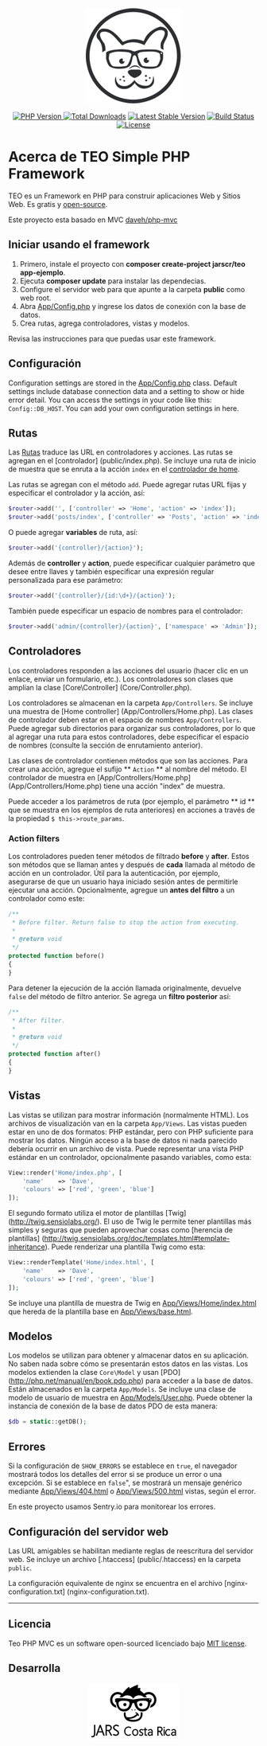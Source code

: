 <p align="center"><a href="https://jarscr.com" target="_blank"><img src="https://raw.githubusercontent.com/jarscr/teo/master/public/static/img/logos/logo-teo.png" width="192"></a></p>


<p align="center">
<a href="https://packagist.org/packages/jarscr/teo"><img src="https://img.shields.io/badge/PHP-^8.2-brightgreen.svg" alt="PHP Version">
<a href="https://packagist.org/packages/jarscr/teo"><img src="https://img.shields.io/packagist/dt/jarscr/teo" alt="Total Downloads"></a>
<a href="https://packagist.org/packages/jarscr/teo"><img src="https://img.shields.io/packagist/v/jarscr/teo" alt="Latest Stable Version"></a>
<a href="https://packagist.org/packages/jarscr/teo"><img src="https://api.travis-ci.com/jarscr/teo.svg" alt="Build Status">
<a href="https://packagist.org/packages/jarscr/teo"><img src="https://img.shields.io/packagist/l/jarscr/teo" alt="License"></a>
</p>

# Acerca de TEO Simple PHP Framework

TEO es un Framework en PHP para construir aplicaciones Web y Sitios Web. Es gratis y [open-source](LICENSE). 

Este proyecto esta basado en MVC <a href="https://github.com/daveh/php-mvc">daveh/php-mvc</a>

## Iniciar usando el framework

1. Primero, instale el proyecto con **composer create-project jarscr/teo app-ejemplo**.
1. Ejecuta **composer update** para instalar las dependecias.
1. Configure el servidor web para que apunte a la carpeta **public** como web root.
1. Abra [App/Config.php](App/Config.php) y ingrese los datos de conexión con la base de datos.
1. Crea rutas, agrega controladores, vistas y modelos.

Revisa las instrucciones para que puedas usar este framework.

## Configuración

Configuration settings are stored in the [App/Config.php](App/Config.php) class. Default settings include database connection data and a setting to show or hide error detail. You can access the settings in your code like this: `Config::DB_HOST`. You can add your own configuration settings in here.

## Rutas

Las [Rutas](Core/Router.php) traduce las URL en controladores y acciones. Las rutas se agregan en el [controlador] (public/index.php). Se incluye una ruta de inicio de muestra que se enruta a la acción `index` en el [controlador de home](App/Controllers/Home.php).

Las rutas se agregan con el método `add`. Puede agregar rutas URL fijas y especificar el controlador y la acción, así:

```php
$router->add('', ['controller' => 'Home', 'action' => 'index']);
$router->add('posts/index', ['controller' => 'Posts', 'action' => 'index']);
```

O puede agregar **variables** de ruta, así:

```php
$router->add('{controller}/{action}');
```

Además de **controller** y **action**, puede especificar cualquier parámetro que desee entre llaves y también especificar una expresión regular personalizada para ese parámetro:

```php
$router->add('{controller}/{id:\d+}/{action}');
```

También puede especificar un espacio de nombres para el controlador:

```php
$router->add('admin/{controller}/{action}', ['namespace' => 'Admin']);
```

## Controladores

Los controladores responden a las acciones del usuario (hacer clic en un enlace, enviar un formulario, etc.). Los controladores son clases que amplían la clase [Core\Controller] (Core/Controller.php).

Los controladores se almacenan en la carpeta `App/Controllers`. Se incluye una muestra de [Home controller] (App/Controllers/Home.php). Las clases de controlador deben estar en el espacio de nombres `App/Controllers`. Puede agregar sub directorios para organizar sus controladores, por lo que al agregar una ruta para estos controladores, debe especificar el espacio de nombres (consulte la sección de enrutamiento anterior).

Las clases de controlador contienen métodos que son las acciones. Para crear una acción, agregue el sufijo ** `Action` ** al nombre del método. El controlador de muestra en [App/Controllers/Home.php] (App/Controllers/Home.php) tiene una acción "index" de muestra.

Puede acceder a los parámetros de ruta (por ejemplo, el parámetro ** id ** que se muestra en los ejemplos de ruta anteriores) en acciones a través de la propiedad `$ this->route_params`.

### Action filters

Los controladores pueden tener métodos de filtrado **before** y **after**. Estos son métodos que se llaman antes y después de **cada** llamada al método de acción en un controlador. Útil para la autenticación, por ejemplo, asegurarse de que un usuario haya iniciado sesión antes de permitirle ejecutar una acción. Opcionalmente, agregue un **antes del filtro** a un controlador como este:

```php
/**
 * Before filter. Return false to stop the action from executing.
 *
 * @return void
 */
protected function before()
{
}
```
Para detener la ejecución de la acción llamada originalmente, devuelve `false` del método de filtro anterior. Se agrega un **filtro posterior** así:

```php
/**
 * After filter.
 *
 * @return void
 */
protected function after()
{
}
```

## Vistas
Las vistas se utilizan para mostrar información (normalmente HTML). Los archivos de visualización van en la carpeta `App/Views`. Las vistas pueden estar en uno de dos formatos: PHP estándar, pero con PHP suficiente para mostrar los datos. Ningún acceso a la base de datos ni nada parecido debería ocurrir en un archivo de vista. Puede representar una vista PHP estándar en un controlador, opcionalmente pasando variables, como esta:


```php
View::render('Home/index.php', [
    'name'    => 'Dave',
    'colours' => ['red', 'green', 'blue']
]);
```
El segundo formato utiliza el motor de plantillas [Twig] (http://twig.sensiolabs.org/). El uso de Twig le permite tener plantillas más simples y seguras que pueden aprovechar cosas como [herencia de plantillas] (http://twig.sensiolabs.org/doc/templates.html#template-inheritance). Puede renderizar una plantilla Twig como esta:


```php
View::renderTemplate('Home/index.html', [
    'name'    => 'Dave',
    'colours' => ['red', 'green', 'blue']
]);
```
Se incluye una plantilla de muestra de Twig en [App/Views/Home/index.html](App/Views/Home/index.html) que hereda de la plantilla base en [App/Views/base.html](App/Views/base.html).


## Modelos

Los modelos se utilizan para obtener y almacenar datos en su aplicación. No saben nada sobre cómo se presentarán estos datos en las vistas. Los modelos extienden la clase `Core\Model` y usan [PDO] (http://php.net/manual/en/book.pdo.php) para acceder a la base de datos. Están almacenados en la carpeta `App/Models`. Se incluye una clase de modelo de usuario de muestra en [App/Models/User.php](App/Models/User.php). Puede obtener la instancia de conexión de la base de datos PDO de esta manera:


```php
$db = static::getDB();
```

## Errores

Si la configuración de `SHOW_ERRORS` se establece en `true`, el navegador mostrará todos los detalles del error si se produce un error o una excepción. Si se establece en `false`", se mostrará un mensaje genérico mediante [App/Views/404.html](App/Views/404.html) o [App/Views/500.html](App/Views/500.html) vistas, según el error.

En este proyecto usamos Sentry.io para monitorear los errores.

## Configuración del servidor web

Las URL amigables se habilitan mediante reglas de reescritura del servidor web. Se incluye un archivo [.htaccess] (public/.htaccess) en la carpeta `public`. 

La configuración equivalente de nginx se encuentra en el archivo [nginx-configuration.txt] (nginx-configuration.txt). 

---

## Licencia

Teo PHP MVC es un software open-sourced licenciado bajo [MIT license](https://opensource.org/licenses/MIT).

## Desarrolla

<p align="center"><a href="https://jarscr.com" target="_blank"><img src="https://raw.githubusercontent.com/jarscr/teo/master/public/static/img/logos/logo-jarscr.png" width="182"></a></p>
